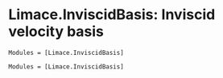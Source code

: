 # Limace.InviscidBasis: Inviscid velocity basis

```@index
Modules = [Limace.InviscidBasis]
```

```@autodocs
Modules = [Limace.InviscidBasis]
```